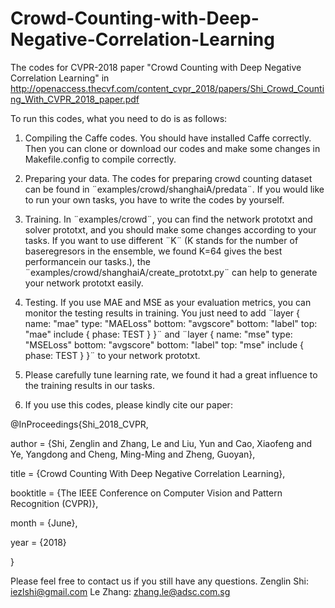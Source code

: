 # Crowd-Counting-with-Deep-Negative-Correlation-Learning
The codes for CVPR-2018  paper "Crowd Counting with Deep Negative Correlation Learning" in http://openaccess.thecvf.com/content_cvpr_2018/papers/Shi_Crowd_Counting_With_CVPR_2018_paper.pdf

To run this codes, what you need to do is as follows:

1. Compiling the Caffe codes.
You should have installed Caffe correctly. Then you can clone or download our codes and make some changes in Makefile.config to compile correctly.

2. Preparing your data.
The codes for preparing crowd counting dataset can be found in ¨examples/crowd/shanghaiA/predata¨. If you would like to run your own tasks, you have to write the codes by yourself.

3. Training.
In ¨examples/crowd¨, you can find the network prototxt and solver prototxt, and you should make some changes according to your tasks. If you want to use different ¨K¨ (K stands for the number of baseregresors in the ensemble, we found K=64 gives the best performancein our tasks.), the ¨examples/crowd/shanghaiA/create_prototxt.py¨ can help to generate your network prototxt easily.

4. Testing.
If you use MAE and MSE as your evaluation metrics, you can monitor the testing results in training. You just need to add 
¨layer {
   name: "mae"
   type: "MAELoss"
   bottom: "avgscore"
   bottom: "label"
   top: "mae"
   include {
    phase: TEST
  }
}¨ and 
¨layer {
   name: "mse"
   type: "MSELoss"
   bottom: "avgscore"
   bottom: "label"
   top: "mse"
   include {
    phase: TEST
  }
}¨
to your network prototxt.

5. Please carefully tune learning rate, we found it had a great influence to the training results in our tasks.

6. If you use this codes, please kindly cite our paper:

@InProceedings{Shi_2018_CVPR,

author = {Shi, Zenglin and Zhang, Le and Liu, Yun and Cao, Xiaofeng and Ye, Yangdong and Cheng, Ming-Ming and Zheng, Guoyan},

title = {Crowd Counting With Deep Negative Correlation Learning},

booktitle = {The IEEE Conference on Computer Vision and Pattern Recognition (CVPR)},

month = {June},

year = {2018}

}

Please feel free to contact us if you still have any questions.
Zenglin Shi: iezlshi@gmail.com
Le Zhang: zhang.le@adsc.com.sg 


